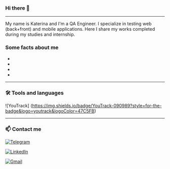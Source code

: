 ### Hi there 👋
---
My name is Katerina and I'm a QA Engineer. I specialize in testing web (back+front) and mobile applications. Here I share my works completed during my studies and internship.

### Some facts about me
- 
- 
- 
- 

---
### 🛠 Tools and languages
![YouTrack] (https://img.shields.io/badge/YouTrack-090989?style=for-the-badge&logo=youtrack&logoColor=47C5FB)

---
### 📫 Сontact me
[![Telegram](https://img.shields.io/badge/-Telegram-090909?style=for-the-badge&logo=telegram&logoColor=27A0D9)](https://t.me/katesoldatova)

[![LinkedIn](https://img.shields.io/badge/-LinkedIn-090909?style=for-the-badge&logo=linkedin&logoColor=007BB6)](https://www.linkedin.com/in/katerina-soldatova/)

[![Gmail](https://img.shields.io/badge/-LinkedIn-090909?style=for-the-badge&logo=gmail&logoColor=007BB6)](mailto:kathrinsoldatova@gmail.com)

